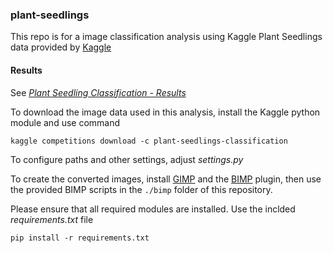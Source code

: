### plant-seedlings
This repo is for a image classification analysis using Kaggle Plant Seedlings data provided by [Kaggle](https://www.kaggle.com/c/plant-seedlings-classification)

#### Results
See [_Plant Seedling Classification - Results_](Plant%20Seedling%20Classification%20-%20Results.ipynb)

To download the image data used in this analysis, install the Kaggle python module and use command

`kaggle competitions download -c plant-seedlings-classification`

To configure paths and other settings, adjust _settings.py_

To create the converted images, install [GIMP](https://www.gimp.org) and the [BIMP](https://alessandrofrancesconi.it/projects/bimp/) plugin, then use the provided BIMP scripts in the `./bimp` folder of this repository.

Please ensure that all required modules are installed. Use the inclded _requirements.txt_ file

`pip install -r requirements.txt`

